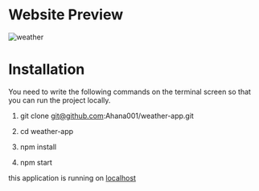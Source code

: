 # Website Preview
![weather](https://user-images.githubusercontent.com/50478681/151845998-928f99eb-c47d-4ef1-a389-4593682ff0e0.gif)

# Installation

You need to write the following commands on the terminal screen so that you can run the project locally.

1. git clone git@github.com:Ahana001/weather-app.git  

2. cd weather-app

3. npm install

4. npm start

this application is running on [localhost](http://localhost:8000/)
